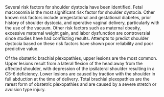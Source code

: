 Several risk factors for shoulder dystocia have been identified. Fetal macrosomia is the most significant risk factor for shoulder dystocia. Other known risk factors include pregestational and gestational diabetes, prior history of shoulder dystocia, and operative vaginal delivery, particularly with the use of the vacuum. Other risk factors such as maternal obesity, excessive maternal weight gain, and labor dysfunction are controversial since studies have had conflicting results. Attempts to predict shoulder dystocia based on these risk factors have shown poor reliability and poor predictive value.

Of the obstetric brachial plexopathies, upper lesions are the most common. Upper lesions result from a lateral flexion of the head away from the affected shoulder, with depression of the ipsilateral shoulder resulting in a C5-6 deficiency. Lower lesions are caused by traction with the shoulder in full abduction at the time of delivery. Total brachial plexopathies are the rarest form of obstetric plexopathies and are caused by a severe stretch or avulsion type injury.